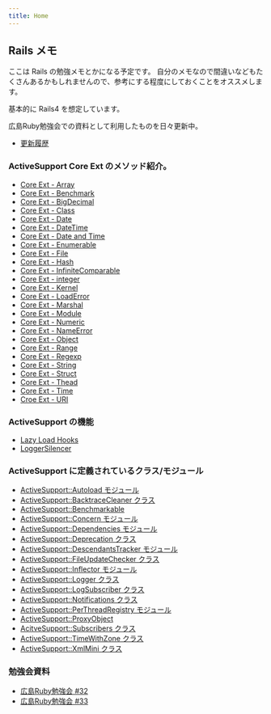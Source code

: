 ```yaml
---
title: Home
---
```


Rails メモ
--------------------------------------------------------------------------------

ここは Rails の勉強メモとかになる予定です。
自分のメモなので間違いなどもたくさんあるかもしれませんので、参考にする程度にしておくことをオススメします。

基本的に Rails4 を想定しています。

広島Ruby勉強会での資料として利用したものを日々更新中。

* [更新履歴](https://github.com/eiel/railsdoc.eiel.info/commits/master)

### ActiveSupport Core Ext のメソッド紹介。

* [Core Ext - Array](/active_support/core_ext/array)
* [Core Ext - Benchmark](/active_support/core_ext/benchmark)
* [Core Ext - BigDecimal](/active_support/core_ext/big_decimal)
* [Core Ext - Class](/active_support/core_ext/class)
* [Core Ext - Date](/active_support/core_ext/date)
* [Core Ext - DateTime](/active_support/core_ext/date_time)
* [Core Ext - Date and Time](/active_support/core_ext/date_and_time)
* [Core Ext - Enumerable](/active_support/core_ext/enumerable)
* [Core Ext - File](/active_support/core_ext/file)
* [Core Ext - Hash](/active_support/core_ext/hash)
* [Core Ext - InfiniteComparable](/active_support/core_ext/infinite_comparable)
* [Core Ext - integer](/active_support/core_ext/integer)
* [Core Ext - Kernel](/active_support/core_ext/kernel)
* [Core Ext - LoadError](/active_support/core_ext/load_error)
* [Core Ext - Marshal](/active_support/core_ext/marshal)
* [Core Ext - Module](/active_support/core_ext/module)
* [Core Ext - Numeric](/active_support/core_ext/numeric)
* [Core Ext - NameError](/active_support/core_ext/name_error)
* [Core Ext - Object](/active_support/core_ext/object)
* [Core Ext - Range](/active_support/core_ext/range)
* [Core Ext - Regexp](/active_support/core_ext/regexp)
* [Core Ext - String](/active_support/core_ext/string)
* [Core Ext - Struct](/active_support/core_ext/struct)
* [Core Ext - Thead](/active_support/core_ext/thread)
* [Core Ext - Time](/active_support/core_ext/time)
* [Croe Ext - URI](/active_support/core_ext/uri)

### ActiveSupport の機能

* [Lazy Load Hooks](/active_support/lazy_load_hooks)
* [LoggerSilencer](/active_support/logger_silencer)

### ActiveSupport に定義されているクラス/モジュール

* [ActiveSupport::Autoload モジュール](/active_support/dependencies/autoload/)
* [ActiveSupport::BacktraceCleaner クラス](/active_support/backtrace_cleaner)
* [ActiveSupport::Benchmarkable](/active_support/benchmmarkable)
* [ActiveSupport::Concern モジュール](/active_support/concern)
* [ActiveSupport::Dependencies モジュール](/active_support/dependencies)
* [ActiveSupport::Deprecation クラス](/active_support/deprecation)
* [ActiveSupport::DescendantsTracker モジュール](/active_support/descendants_tracker)
* [ActiveSupport::FileUpdateChecker クラス](/active_support/file_update_checker)
* [ActiveSupport::Inflector モジュール](/active_support/inflector)
* [ActiveSupport::Logger クラス](/active_support/logger)
* [ActiveSupport::LogSubscriber クラス](/active_support/log_subscriber)
* [ActiveSupport::Notifications クラス](/active_support/notifications)
* [ActiveSupport::PerThreadRegistry モジュール](/active_support/per_thread_registry)
* [ActiveSupport::ProxyObject](/active_support/proxy_object)
* [AcitveSupport::Subscribers クラス](/active_support/subscriber)
* [ActiveSupport::TimeWithZone クラス](/active_support/time_with_zone)
* [ActiveSupport::XmlMini クラス](/active_support/xml_mini)

### 勉強会資料

* [広島Ruby勉強会 #32](/hiroshimarb/22)
* [広島Ruby勉強会 #33](/hiroshimarb/23)
